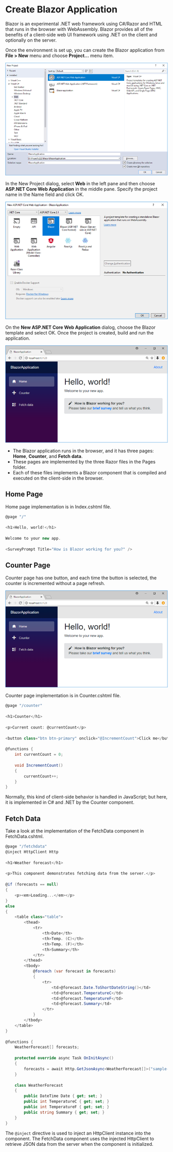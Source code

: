 # Create Blazor Application

Blazor is an experimental .NET web framework using C#/Razor and HTML that runs in the browser with WebAssembly. Blazor provides all of the benefits of a client-side web UI framework using .NET on the client and optionally on the server.

Once the environment is set up, you can create the Blazor application from **File > New** menu and choose **Project...** menu item.

<img src="images/create-first-app1.png">

In the New Project dialog, select **Web** in the left pane and then choose **ASP.NET Core Web Application** in the middle pane. Specify the project name in the Name field and click OK.

<img src="images/create-first-app2.png">

On the **New ASP.NET Core Web Application** dialog, choose the Blazor template and select OK. Once the project is created, build and run the application.

<img src="images/create-first-app3.png">

 - The Blazor application runs in the browser, and it has three pages: **Home**, **Counter**, and **Fetch data**. 
 - These pages are implemented by the three Razor files in the Pages folder.
 - Each of these files implements a Blazor component that is compiled and executed on the client-side in the browser.

## Home Page

Home page implementation is in Index.cshtml file.

```csharp
@page "/"

<h1>Hello, world!</h1>

Welcome to your new app.

<SurveyPrompt Title="How is Blazor working for you?" />

```

## Counter Page

Counter page has one button, and each time the button is selected, the counter is incremented without a page refresh. 

<img src="images/create-first-app3.png">

Counter page implementation is in Counter.cshtml file.

```csharp
@page "/counter"

<h1>Counter</h1>

<p>Current count: @currentCount</p>

<button class="btn btn-primary" onclick="@IncrementCount">Click me</button>

@functions {
    int currentCount = 0;

    void IncrementCount()
    {
        currentCount++;
    }
}
```
Normally, this kind of client-side behavior is handled in JavaScript; but here, it is implemented in C# and .NET by the Counter component.

## Fetch Data

Take a look at the implementation of the FetchData component in FetchData.cshtml. 

```csharp
@page "/fetchdata"
@inject HttpClient Http

<h1>Weather forecast</h1>

<p>This component demonstrates fetching data from the server.</p>

@if (forecasts == null)
{
    <p><em>Loading...</em></p>
}
else
{
    <table class="table">
        <thead>
            <tr>
                <th>Date</th>
                <th>Temp. (C)</th>
                <th>Temp. (F)</th>
                <th>Summary</th>
            </tr>
        </thead>
        <tbody>
            @foreach (var forecast in forecasts)
            {
                <tr>
                    <td>@forecast.Date.ToShortDateString()</td>
                    <td>@forecast.TemperatureC</td>
                    <td>@forecast.TemperatureF</td>
                    <td>@forecast.Summary</td>
                </tr>
            }
        </tbody>
    </table>
}

@functions {
    WeatherForecast[] forecasts;

    protected override async Task OnInitAsync()
    {
        forecasts = await Http.GetJsonAsync<WeatherForecast[]>("sample-data/weather.json");
    }

    class WeatherForecast
    {
        public DateTime Date { get; set; }
        public int TemperatureC { get; set; }
        public int TemperatureF { get; set; }
        public string Summary { get; set; }
    }
}
```

The `@inject` directive is used to inject an HttpClient instance into the component. The FetchData component uses the injected HttpClient to retrieve JSON data from the server when the component is initialized.